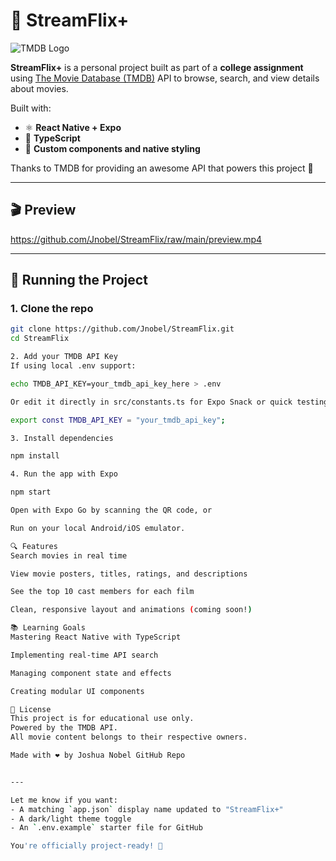 # 🎥 StreamFlix+

![TMDB Logo](./assets/tmdb-primary-logo.png)

**StreamFlix+** is a personal project built as part of a **college assignment** using [The Movie Database (TMDB)](https://www.themoviedb.org/) API to browse, search, and view details about movies.

Built with:
- ⚛️ **React Native + Expo**
- 🔷 **TypeScript**
- 🎨 **Custom components and native styling**

Thanks to TMDB for providing an awesome API that powers this project 🤠

---

## 🎬 Preview

https://github.com/Jnobel/StreamFlix/raw/main/preview.mp4

---

## 🚀 Running the Project

### 1. Clone the repo
```bash
git clone https://github.com/Jnobel/StreamFlix.git
cd StreamFlix

2. Add your TMDB API Key
If using local .env support:

echo TMDB_API_KEY=your_tmdb_api_key_here > .env

Or edit it directly in src/constants.ts for Expo Snack or quick testing:

export const TMDB_API_KEY = "your_tmdb_api_key";

3. Install dependencies

npm install

4. Run the app with Expo

npm start

Open with Expo Go by scanning the QR code, or

Run on your local Android/iOS emulator.

🔍 Features
Search movies in real time

View movie posters, titles, ratings, and descriptions

See the top 10 cast members for each film

Clean, responsive layout and animations (coming soon!)

📚 Learning Goals
Mastering React Native with TypeScript

Implementing real-time API search

Managing component state and effects

Creating modular UI components

📝 License
This project is for educational use only.
Powered by the TMDB API.
All movie content belongs to their respective owners.

Made with ❤️ by Joshua Nobel GitHub Repo


---

Let me know if you want:
- A matching `app.json` display name updated to "StreamFlix+"
- A dark/light theme toggle
- An `.env.example` starter file for GitHub

You're officially project-ready! 🚀



